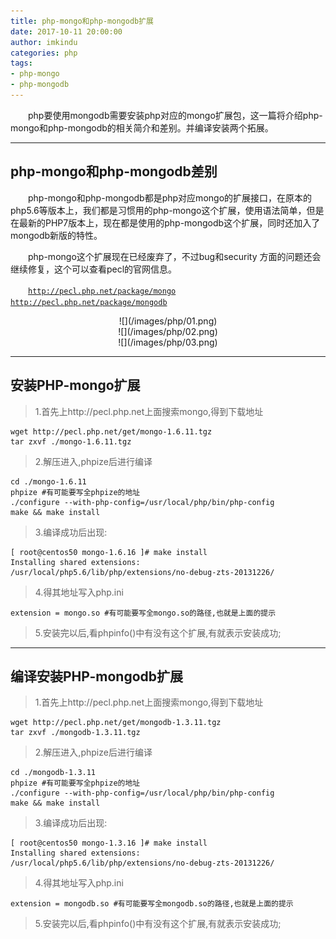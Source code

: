 ```yaml
---
title: php-mongo和php-mongodb扩展
date: 2017-10-11 20:00:00
author: imkindu
categories: php
tags:
- php-mongo
- php-mongodb
---
```


　　php要使用mongodb需要安装php对应的mongo扩展包，这一篇将介绍php-mongo和php-mongodb的相关简介和差别。并编译安装两个拓展。

<!--more-->

---

## php-mongo和php-mongodb差别

　　php-mongo和php-mongodb都是php对应mongo的扩展接口，在原本的php5.6等版本上，我们都是习惯用的php-mongo这个扩展，使用语法简单，但是在最新的PHP7版本上，现在都是使用的php-mongodb这个扩展，同时还加入了mongodb新版的特性。

　　php-mongo这个扩展现在已经废弃了，不过bug和security 方面的问题还会继续修复，这个可以查看pecl的官网信息。

　　[`http://pecl.php.net/package/mongo`](http://pecl.php.net/package/mongo)  			[`http://pecl.php.net/package/mongodb`](http://pecl.php.net/package/mongodb)

<div align="center">
![](/images/php/01.png)
</div>

<div align="center">
![](/images/php/02.png)
</div>

<div align="center">
![](/images/php/03.png)
</div>

---

## 安装PHP-mongo扩展


> 1.首先上http://pecl.php.net上面搜索mongo,得到下载地址

```shell
wget http://pecl.php.net/get/mongo-1.6.11.tgz
tar zxvf ./mongo-1.6.11.tgz
```

> 2.解压进入,phpize后进行编译

```shell
cd ./mongo-1.6.11
phpize #有可能要写全phpize的地址
./configure --with-php-config=/usr/local/php/bin/php-config
make && make install
```

> 3.编译成功后出现:

```shell
[ root@centos50 mongo-1.6.16 ]# make install
Installing shared extensions:     /usr/local/php5.6/lib/php/extensions/no-debug-zts-20131226/
```

> 4.得其地址写入php.ini

```shell
extension = mongo.so #有可能要写全mongo.so的路径,也就是上面的提示
```
> 5.安装完以后,看phpinfo()中有没有这个扩展,有就表示安装成功;


---

## 编译安装PHP-mongodb扩展


> 1.首先上http://pecl.php.net上面搜索mongo,得到下载地址

```shell
wget http://pecl.php.net/get/mongodb-1.3.11.tgz
tar zxvf ./mongodb-1.3.11.tgz
```

> 2.解压进入,phpize后进行编译

```shell
cd ./mongodb-1.3.11
phpize #有可能要写全phpize的地址
./configure --with-php-config=/usr/local/php/bin/php-config
make && make install
```

> 3.编译成功后出现:

```shell
[ root@centos50 mongo-1.3.16 ]# make install
Installing shared extensions:     /usr/local/php5.6/lib/php/extensions/no-debug-zts-20131226/
```

> 4.得其地址写入php.ini

```shell
extension = mongodb.so #有可能要写全mongodb.so的路径,也就是上面的提示
```
> 5.安装完以后,看phpinfo()中有没有这个扩展,有就表示安装成功;


